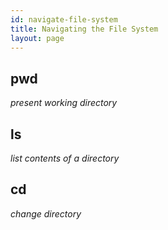 ```yaml
---
id: navigate-file-system
title: Navigating the File System
layout: page
---
```


## pwd
_present working directory_

## ls
_list contents of a directory_

## cd
_change directory_
